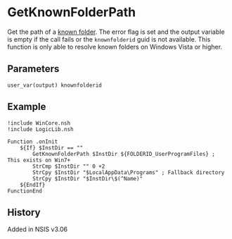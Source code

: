 # GetKnownFolderPath

Get the path of a [known folder][1]. The error flag is set and the output variable is empty if the call fails or the `knownfolderid` guid is not available. This function is only able to resolve known folders on Windows Vista or higher.

## Parameters

    user_var(output) knownfolderid

## Example

    !include WinCore.nsh
    !include LogicLib.nsh

    Function .onInit
        ${If} $InstDir == ""
            GetKnownFolderPath $InstDir ${FOLDERID_UserProgramFiles} ; This exists on Win7+
            StrCmp $InstDir "" 0 +2 
            StrCpy $InstDir "$LocalAppData\Programs" ; Fallback directory
            StrCpy $InstDir "$InstDir\$(^Name)"
        ${EndIf}
    FunctionEnd

## History

Added in NSIS v3.06

[1]: https://docs.microsoft.com/en-us/windows/win32/shell/knownfolderid